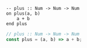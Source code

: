 ```applescript
-- plus :: Num -> Num -> Num
on plus(a, b)
    a + b
end plus
```

```js
// plus :: Num -> Num -> Num
const plus = (a, b) => a + b;
```